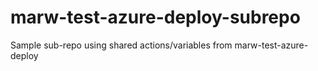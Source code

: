 # marw-test-azure-deploy-subrepo
Sample sub-repo using shared actions/variables from marw-test-azure-deploy
